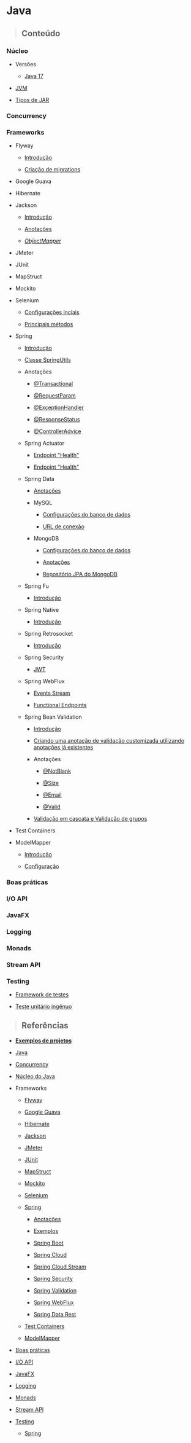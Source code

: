# Java

> ## **Conteúdo**

### Núcleo

- Versões

  - [Java 17](./core/version/java-17.md)

- [JVM](./core/jvm.md)

- [Tipos de JAR](./core/tipos-de-jar.md)

### Concurrency

### Frameworks

- Flyway

  - [Introdução](./frameworks/flyway/introduction.md)

  - [Criação de migrations](./frameworks/flyway/creating-migrations.md)

- Google Guava

- Hibernate

- Jackson

  - [Introdução](./frameworks/jackson/introduction.md)

  - [Anotações](./frameworks/jackson/annotations.md)

  - [_ObjectMapper_](./frameworks/jackson/object-mapper.md)

- JMeter

- JUnit

- MapStruct

- Mockito

- Selenium

  - [Configurações inciais](./frameworks/selenium/configuracoes-iniciais.md)

  - [Principais métodos](./frameworks/selenium/principais-metodos.md)

- Spring

  - [Introdução](./frameworks/spring/introducao.md)

  - [Classe SpringUtils](./frameworks/spring/spring-utils.md)

  - Anotações

    - [@Transactional](./frameworks/spring/annotations/transactional-annotation.md)

    - [@RequestParam](./frameworks/spring/annotations/requestparam-annotation.md)

    - [@ExceptionHandler](./frameworks/spring/annotations/exceptionhandler-annotation.md)

    - [@ResponseStatus](./frameworks/spring/annotations/responsestatus-annotation.md)

    - [@ControllerAdvice](./frameworks/spring/annotations/controlleradvice-annotation.md)

  - Spring Actuator

    - [Endpoint "Health"](./frameworks/spring/spring-actuator/endpoint-health.md)

    - [Endpoint "Health"](./frameworks/spring/spring-actuator/endpoint-health.md)

  - Spring Data

    - [Anotações](./frameworks/spring/spring-data/annotations.md)

    - MySQL

      - [Configurações do banco de dados](./frameworks/spring/spring-data/mysql/database-configuration.md)

      - [URL de conexão](./frameworks/spring/spring-data/mysql/connection-url.md)

    - MongoDB

      - [Configurações do banco de dados](./frameworks/spring/spring-data/mongodb/database-configuration.md)

      - [Anotações](./frameworks/spring/spring-data/mongodb/annotations.md)

      - [Repositório JPA do MongoDB](./frameworks/spring/spring-data/mongodb/repository.md)

  - Spring Fu

    - [Introdução](./frameworks/spring/spring-fu/introducao.md)

  - Spring Native

    - [Introdução](./frameworks/spring/spring-native/introducao.md)

  - Spring Retrosocket

    - [Introdução](./frameworks/spring/spring-retrosocket/introducao.md)

  - Spring Security

    - [JWT](./frameworks/spring/spring-security/jwt.md)

  - Spring WebFlux

    - [Events Stream](./frameworks/spring/spring-webflux/events-stream.md)

    - [Functional Endpoints](./frameworks/spring/spring-webflux/functional-end-points.md)

  - Spring Bean Validation

    - [Introdução](./frameworks/spring/spring-bean-validation/introduction.md)

    - [Criando uma anotação de validação customizada utilizando anotações já existentes](./frameworks/spring/spring-bean-validation/creating-custom-validation-annotation-using-builtin-annotations.md)

    - Anotações

      - [@NotBlank](./frameworks/spring/spring-bean-validation/annotations/notblank-annotation.md)

      - [@Size](./frameworks/spring/spring-bean-validation/annotations/size-annotation.md)

      - [@Email](./frameworks/spring/spring-bean-validation/annotations/email-annotation.md)

      - [@Valid](./frameworks/spring/spring-bean-validation/annotations/valid-annotation.md)

    - [Validação em cascata e Validação de grupos](./frameworks/spring/spring-bean-validation/cascade-validation-and-group-validation.md)

- Test Containers

- ModelMapper

  - [Introdução](./frameworks/modelmapper/introduction.md)

  - [Configuração](./frameworks/modelmapper/configuration.md)

### Boas práticas

### I/O API

### JavaFX

### Logging

### Monads

### Stream API

### Testing

- [Framework de testes](./testing/framework-de-testes.md)

- [Teste unitário ingênuo](./testing/teste-unitario-ingenuo.md)

> ## **Referências**

- [**Exemplos de projetos**](./project-examples.md)

- [Java](./references.md)

- [Concurrency](./concurrency/references.md)

- [Núcleo do Java](./core/references.md)

- Frameworks

  - [Flyway](./frameworks/flyway/references.md)

  - [Google Guava](./frameworks/google-guava/references.md)

  - [Hibernate](./frameworks/hibernate/references.md)

  - [Jackson](./frameworks/jackson/references.md)

  - [JMeter](./frameworks/jmeter/references.md)

  - [JUnit](./frameworks/junit/references.md)

  - [MapStruct](./frameworks/mapstruct/references.md)

  - [Mockito](./frameworks/mockito/references.md)

  - [Selenium](./frameworks/selenium/references.md)

  - [Spring](./frameworks/spring/references.md)

    - [Anotações](./frameworks/spring/annotations/references.md)

    - [Exemplos](./frameworks/spring/examples/references.md)

    - [Spring Boot](./frameworks/spring/spring-boot/references.md)

    - [Spring Cloud](./frameworks/spring/spring-cloud/references.md)

    - [Spring Cloud Stream](./frameworks/spring/spring-cloud-stream/references.md)

    - [Spring Security](./frameworks/spring/spring-security/references.md)

    - [Spring Validation](./frameworks/spring/spring-bean-validation/references.md)

    - [Spring WebFlux](./frameworks/spring/spring-webflux/references.md)

    - [Spring Data Rest](./frameworks/spring/spring-data-rest/references.md)

  - [Test Containers](./frameworks/test-containers/references.md)

  - [ModelMapper](./frameworks/modelmapper/references.md)

- [Boas práticas](./good-practice/references.md)

- [I/O API](./io-api/references.md)

- [JavaFX](./javafx/references.md)

- [Logging](./logging/references.md)

- [Monads](./monads/references.md)

- [Stream API](./stream-api/references.md)

- [Testing](./testing/references.md)

  - [Spring](./testing/spring/references.md)
